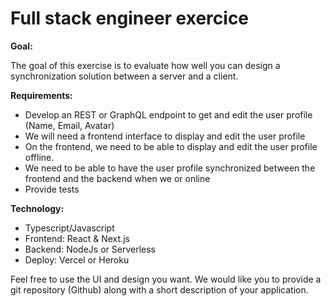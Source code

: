 # Full stack engineer exercice

**Goal:**

The goal of this exercise is to evaluate how well you can design a synchronization solution between a server and a client.

**Requirements:**

- Develop an REST or GraphQL endpoint to get and edit the user profile (Name, Email, Avatar)
- We will need a frontend interface to display and edit the user profile
- On the frontend, we need to be able to display and edit the user profile offline.
- We need to be able to have the user profile synchronized between the frontend and the
  backend when we or online
- Provide tests

**Technology:**
- Typescript/Javascript
- Frontend: React & Next.js
- Backend: NodeJs or Serverless
- Deploy: Vercel or Heroku

Feel free to use the UI and design you want. 
We would like you to provide a git repository (Github) along with a short description of your application.
